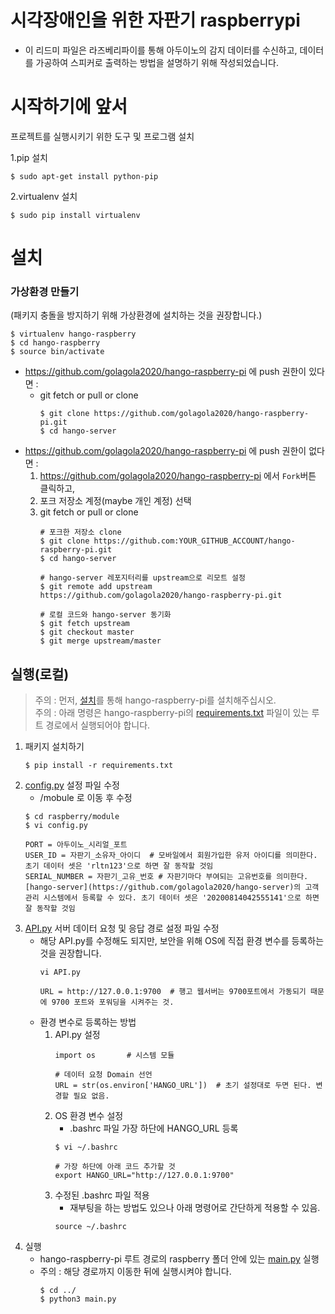 # 시각장애인을 위한 자판기 raspberrypi

  * 이 리드미 파일은 라즈베리파이를 통해 아두이노의 감지 데이터를 수신하고, 데이터를 가공하여 스피커로 출력하는 방법을 설명하기 위해 작성되었습니다.

# 시작하기에 앞서

프로젝트를 실행시키기 위한 도구 및 프로그램 설치

1.pip 설치
```
$ sudo apt-get install python-pip
```

2.virtualenv 설치
```
$ sudo pip install virtualenv
```

# 설치

### 가상환경 만들기
(패키지 충돌을 방지하기 위해 가상환경에 설치하는 것을 권장합니다.)
```
$ virtualenv hango-raspberry
$ cd hango-raspberry
$ source bin/activate
```

* https://github.com/golagola2020/hango-raspberry-pi 에 push 권한이 있다면 :  
   * git fetch or pull or clone
      ```
      $ git clone https://github.com/golagola2020/hango-raspberry-pi.git
      $ cd hango-server
      ```
 * https://github.com/golagola2020/hango-raspberry-pi 에 push 권한이 없다면 :  
   1. https://github.com/golagola2020/hango-raspberry-pi 에서 ```Fork```버튼 클릭하고,
   2. 포크 저장소 계정(maybe 개인 계정) 선택
   3. git fetch or pull or clone
      ```
      # 포크한 저장소 clone
      $ git clone https://github.com:YOUR_GITHUB_ACCOUNT/hango-raspberry-pi.git
      $ cd hango-server

      # hango-server 레포지터리를 upstream으로 리모트 설정
      $ git remote add upstream https://github.com/golagola2020/hango-raspberry-pi.git

      # 로컬 코드와 hango-server 동기화
      $ git fetch upstream
      $ git checkout master
      $ git merge upstream/master
      ```
  ## 실행(로컬)
> 주의 : 먼저, [설치](https://github.com/golagola2020/hango-raspberry-pi#설치로컬)를 통해 hango-raspberry-pi를 설치해주십시오.    
> 주의 : 아래 명령은 hango-raspberry-pi의 [requirements.txt](https://github.com/golagola2020/hango-raspberry-pi/blob/master/requirements.txt) 파일이 있는 루트 경로에서 실행되어야 합니다.
   1. 패키지 설치하기
      ```
      $ pip install -r requirements.txt
      ```
   2. [config.py](https://github.com/golagola2020/hango-raspberry-pi/blob/master/raspberry/module/config.py) 설정 파일 수정
      * /mobule 로 이동 후 수정
      ```
      $ cd raspberry/module
      $ vi config.py
      ```      
      ```python3
      PORT = 아두이노_시리얼_포트
      USER_ID = 자판기_소유자_아이디  # 모바일에서 회원가입한 유저 아이디를 의미한다. 초기 데이터 셋은 'rltn123'으로 하면 잘 동작할 것임
      SERIAL_NUMBER = 자판기_고유_번호 # 자판기마다 부여되는 고유번호를 의미한다. [hango-server](https://github.com/golagola2020/hango-server)의 고객 관리 시스템에서 등록할 수 있다. 초기 데이터 셋은 '20200814042555141'으로 하면 잘 동작할 것임
      ```
   3. [API.py]() 서버 데이터 요청 및 응답 경로 설정 파일 수정
      * 해당 API.py를 수정해도 되지만, 보안을 위해 OS에 직접 환경 변수를 등록하는 것을 권장합니다.
         ```
         vi API.py
         ```
         ```python3
         URL = http://127.0.0.1:9700  # 행고 웹서버는 9700포트에서 가동되기 때문에 9700 포트와 포워딩을 시켜주는 것.
         ```
      * 환경 변수로 등록하는 방법
         1. API.py 설정
            ```python3
            import os       # 시스템 모듈

            # 데이터 요청 Domain 선언
            URL = str(os.environ['HANGO_URL'])  # 초기 설정대로 두면 된다. 변경할 필요 없음.
            ```
         2. OS 환경 변수 설정
            * .bashrc 파일 가장 하단에 HANGO_URL 등록
            ```
            $ vi ~/.bashrc
            ```
            ```
            # 가장 하단에 아래 코드 추가할 것
            export HANGO_URL="http://127.0.0.1:9700"
            ```
         3. 수정된 .bashrc 파일 적용
            * 재부팅을 하는 방법도 있으나 아래 명령어로 간단하게 적용할 수 있음.
            ```
            source ~/.bashrc
            ```
   3. 실행
      * hango-raspberry-pi 루트 경로의 raspberry 폴더 안에 있는 [main.py](https://github.com/golagola2020/hango-raspberry-pi/blob/master/raspberry/main.py) 실행
      * 주의 : 해당 경로까지 이동한 뒤에 실행시켜야 합니다.
         ```
         $ cd ../
         $ python3 main.py
         ```
   
